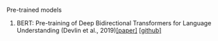 Pre-trained models

1. BERT: Pre-training of Deep Bidirectional Transformers for Language Understanding (Devlin et al., 2019)[[paper]](https://arxiv.org/pdf/1810.04805.pdf) [[github]](https://github.com/huggingface/transformers)